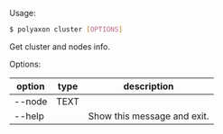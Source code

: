 Usage:
```bash
$ polyaxon cluster [OPTIONS]
```

Get cluster and nodes info.

Options:

option | type | description
-------|------|------------
  --node| TEXT|
  --help| | Show this message and exit.
